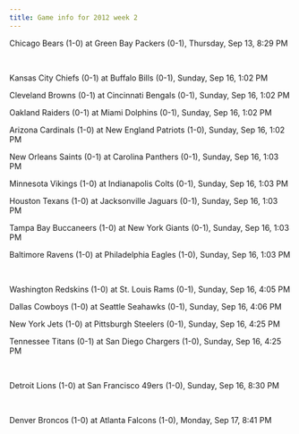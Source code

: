```yaml
---
title: Game info for 2012 week 2
---
```

Chicago Bears (1-0) at Green Bay Packers (0-1), Thursday, Sep 13, 8:29 PM


<br/>

Kansas City Chiefs (0-1) at Buffalo Bills (0-1), Sunday, Sep 16, 1:02 PM

Cleveland Browns (0-1) at Cincinnati Bengals (0-1), Sunday, Sep 16, 1:02 PM

Oakland Raiders (0-1) at Miami Dolphins (0-1), Sunday, Sep 16, 1:02 PM

Arizona Cardinals (1-0) at New England Patriots (1-0), Sunday, Sep 16, 1:02 PM

New Orleans Saints (0-1) at Carolina Panthers (0-1), Sunday, Sep 16, 1:03 PM

Minnesota Vikings (1-0) at Indianapolis Colts (0-1), Sunday, Sep 16, 1:03 PM

Houston Texans (1-0) at Jacksonville Jaguars (0-1), Sunday, Sep 16, 1:03 PM

Tampa Bay Buccaneers (1-0) at New York Giants (0-1), Sunday, Sep 16, 1:03 PM

Baltimore Ravens (1-0) at Philadelphia Eagles (1-0), Sunday, Sep 16, 1:03 PM


<br/>

Washington Redskins (1-0) at St. Louis Rams (0-1), Sunday, Sep 16, 4:05 PM

Dallas Cowboys (1-0) at Seattle Seahawks (0-1), Sunday, Sep 16, 4:06 PM

New York Jets (1-0) at Pittsburgh Steelers (0-1), Sunday, Sep 16, 4:25 PM

Tennessee Titans (0-1) at San Diego Chargers (1-0), Sunday, Sep 16, 4:25 PM


<br/>

Detroit Lions (1-0) at San Francisco 49ers (1-0), Sunday, Sep 16, 8:30 PM


<br/>

Denver Broncos (1-0) at Atlanta Falcons (1-0), Monday, Sep 17, 8:41 PM

